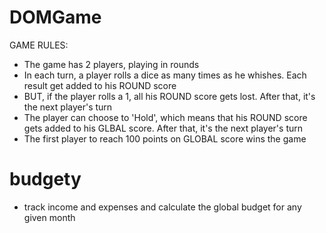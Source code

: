 # DOMGame

  GAME RULES:
- The game has 2 players, playing in rounds
- In each turn, a player rolls a dice as many times as he whishes. Each result get added to his ROUND score
- BUT, if the player rolls a 1, all his ROUND score gets lost. After that, it's the next player's turn
- The player can choose to 'Hold', which means that his ROUND score gets added to his GLBAL score.
  After that, it's the next player's turn
- The first player to reach 100 points on GLOBAL score wins the game

#  budgety


- track income and expenses and calculate the global budget for any given month
 
 
